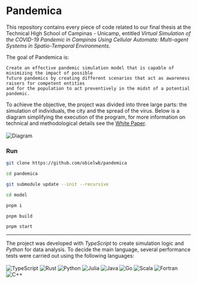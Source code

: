 # Pandemica
This repository contains every piece of code related to our final thesis at the Technical High School of Campinas - Unicamp, entitled _Virtual Simulation of the COVID-19 Pandemic in Campinas Using Cellular Automata: Multi-agent Systems in Spatio-Temporal Environments_.

The goal of Pandemica is:
```
Create an effective pandemic simulation model that is capable of minimizing the impact of possible
future pandemics by creating different scenarios that act as awareness raisers for competent entities
and for the population to act preventively in the midst of a potential pandemic.
```

To achieve the objective, the project was divided into three large parts: the simulation of individuals, the city and the spread of the virus. Below is a diagram simplifying the execution of the program, for more information on technical and methodological details see the [White Paper](https://pandemica.com.br/paper.pdf). <br/> <br/>
![Diagram](https://github.com/obielwb/pandemica/assets/69120228/f5290b41-871e-4dc1-965c-b1f8bbc1945f)

### Run
```bash
git clone https://github.com/obielwb/pandemica

cd pandemica

git submodule update --init --recursive

cd model

pnpm i

pnpm build

pnpm start
```

----

The project was developed with _TypeScript_ to create simulation logic and _Python_ for data analysis. To decide the main language, several performance tests were carried out using the following languages: <br/> <br/>
![TypeScript](https://img.shields.io/badge/typescript-%23007ACC.svg?style=for-the-badge&logo=typescript&logoColor=white)
![Rust](https://img.shields.io/badge/rust-%23000000.svg?style=for-the-badge&logo=rust&logoColor=white)
![Python](https://img.shields.io/badge/python-3670A0?style=for-the-badge&logo=python&logoColor=ffdd54)
![Julia](https://img.shields.io/badge/-Julia-9558B2?style=for-the-badge&logo=julia&logoColor=white)
![Java](https://img.shields.io/badge/java-%23ED8B00.svg?style=for-the-badge&logo=openjdk&logoColor=white)
![Go](https://img.shields.io/badge/go-%2300ADD8.svg?style=for-the-badge&logo=go&logoColor=white)
![Scala](https://img.shields.io/badge/scala-%23DC322F.svg?style=for-the-badge&logo=scala&logoColor=white)
![Fortran](https://img.shields.io/badge/Fortran-%23734F96.svg?style=for-the-badge&logo=fortran&logoColor=white)
![C++](https://img.shields.io/badge/c++-%2300599C.svg?style=for-the-badge&logo=c%2B%2B&logoColor=white)
